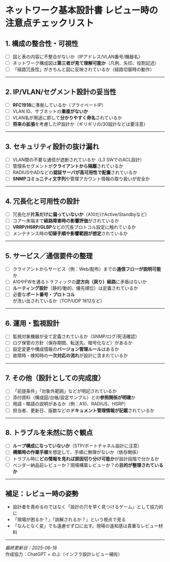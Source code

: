 #  ネットワーク基本設計書 レビュー時の注意点チェックリスト

## 1. 構成の整合性・可視性

- [ ] 図と表の内容に不整合がないか（IPアドレス/VLAN番号/機器名）
- [ ] ネットワーク構成図は**第三者が見て理解可能か**（凡例、矢印、役割記述）
- [ ] 「経路冗長性」がきちんと図に反映されているか（経路切替時の動作）

---

## 2. IP/VLAN/セグメント設計の妥当性

- [ ] **RFC1918**に準拠しているか（プライベートIP）
- [ ] VLAN ID、サブネットの**重複がないか**
- [ ] VLAN名が用途に即して**分かりやすく命名**されているか
- [ ] **将来の拡張**を考慮したIP設計か（ギリギリの/30設計などは要注意）

---

##  3. セキュリティ設計の抜け漏れ

- [ ] VLAN間の不要な通信が遮断されているか（L3 SWでのACL設計）
- [ ] 管理系セグメントが**クライアントから隔離**されているか
- [ ] RADIUSやADなどの**認証サーバが高可用性で配置**されているか
- [ ] **SNMPコミュニティ文字列**や管理アカウント情報の取り扱いが安全か

---

## 4. 冗長化と可用性の設計

- [ ] 冗長化が**片系だけに偏っていないか**（A10だけActive/Standbyなど）
- [ ] コア〜末端まで**経路障害時の影響評価**がされているか
- [ ] **VRRP/HSRP/GLBP**などの冗長プロトコル設定に触れているか
- [ ] メンテナンス時の**切替手順や影響範囲が想定**されているか

---

## 5. サービス／通信要件の整理

- [ ] クライアントからサービス（例：Web/配布）までの**通信フローが説明可能**か
- [ ] A10やFWを通るトラフィックの**逆方向（戻り）経路**に矛盾はないか
- [ ] **ルーティング設計**（静的/動的、優先順位）は定義されているか
- [ ] 必要な**ポート番号・プロトコル**が洗い出されているか（TCP/UDP 1812など）

---

## 6. 運用・監視設計

- [ ] 監視対象機器が全て定義されているか（SNMP/ログ/死活確認）
- [ ] ログ保管の方針（保存期間、転送先、暗号化など）があるか
- [ ] 設定変更や構成情報の**バージョン管理ルール**はあるか
- [ ] 故障時・検知時の**一次対応の流れ**が設計に含まれているか

---

## 7. その他（設計としての完成度）

- [ ] 「前提条件」「対象外範囲」などが明記されているか
- [ ] 添付資料（構成図/台帳/設定サンプル）との**参照関係が明確**か
- [ ] 用語・略語の説明があるか（例：A10、RADIUS、HSRP）
- [ ] 担当者、更新日、版数などの**ドキュメント管理情報が記載**されているか

---

##  8. トラブルを未然に防ぐ観点

- [ ] **ループ構成になっていないか**（STP/ポートチャネル設計に注意）
- [ ] **構築時の作業手順**を想定して、手順に無理がないか（依存関係）
- [ ] トラブル時に**どの情報を見れば原因切り分け可能か**が設計段階で分かるか
- [ ] ベンダー納品前レビューか？現場構築レビューか？の**目的が整理されているか**

---

##  補足：レビュー時の姿勢

- 設計者を責めるのではなく「設計の穴を早く見つけるゲーム」として協力的に
- 「現場が困るか？」「誤解されるか？」という視点で見る
- 「なんとなく変」でも遠慮せず口に出す。現場の違和感は貴重なレビュー材料

---

*最終更新日：2025-06-18*  
作成協力：ChatGPT + のぶ（インフラ設計レビュー補佐）

